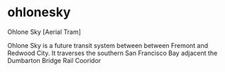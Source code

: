 # ohlonesky
Ohlone Sky [Aerial Tram]

Ohlone Sky is a future transit system between between Fremont and Redwood City. It traverses the southern San Francisco Bay adjacent the Dumbarton Bridge Rail Cooridor 


